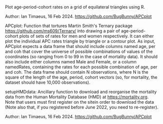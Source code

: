 Plot age-period-cohort rates on a grid of equilateral triangles using R.

Author: Ian Timaeus, 16 Feb 2024. https://github.com/BugBunny/APCplot

APCplot: Function that tortures Martin Smith's Ternary package https://github.com/ms609/Ternary/ into drawing a pair of age-period-cohort  plots of sets of rates for men and women respectively. It can either plot the individual APC rates triangle by triangle or a contour plot.
As input, APCplot expects a data frame that should include columns named age, per and coh that cover the universe of possible combinations of values of the coordinates (so ranging from 0 to 99 in the case of mortality data). It should also include either columns named Male and Female, or a column namedRates, containing the rates for each possible combination of age, per and coh. The data frame should contain  N observations, where N is the square of the length of the age, period, cohort vectors (so, for mortality, the dataset  should have 10,000 observations).  

setupHMDdata: Ancillary function to download and reorganise the mortality data from the Human Mortality Database (HMD) at https://mortality.org. Note that users must first register on the sitein order to download the data (Note also that, if you registered before June 2022, you need to re-register).

Author: Ian Timaeus, 16 Feb 2024. https://github.com/BugBunny/APCplot

